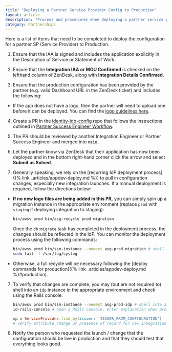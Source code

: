 ```yaml
---
title: "Deploying a Partner Service Provider Config to Production"
layout: article
description: "Process and procedures when deploying a partner service provider config to production"
category: Partnerships
---
```


Here is a list of items that need to be completed to deploy the configuration for a partner SP (Service Provider) to Production.

1. Ensure that the IAA is signed and includes the application explicitly in the Description of Service or Statement of Work.

2. Ensure that the **Integration IAA or MOU Confirmed** is checked on the lefthand column of ZenDesk, along with **Integration Details Confirmed**.

3. Ensure that the production configuration has been provided by the partner (e.g. valid Dashboard URL in the ZenDesk ticket) and includes the following:
  * If the app does not have a logo, then the partner will need to upload one before it can be deployed. You can find the [logo guidelines here](https://developers.login.gov/design-guidelines/#agency-logo-guidelines).

4. Create a PR in the [identity-idp-config](https://github.com/18f/identity-idp-config) repo that follows the instructions outlined in [Partner Success Engineer Workflow](https://docs.google.com/document/d/1WnTCdR8fwt46Eca1EHGQzyjnxfqhGfPe4uFti3PhVbg/edit#heading=h.pawq0m2tiuo3).

5. The PR should be reviewed by another Integration Engineer or Partner Success Engineer and merged into `main`.

6. Let the partner know via ZenDesk that their application has now been deployed and in the bottom right-hand corner click the arrow and select **Submit as Solved**.

6. Generally speaking, we rely on the [recurring IdP deployment process]({% link _articles/appdev-deploy.md %}) to pull in configuration changes, especially new integration launches. If a manual deployment is required, follow the directions below:
  * **If no new logo files are being added in this PR,** you can simply spin up a migration instance in the appropriate environment (replace `prod` with `staging` if deploying integration to staging):
    ```sh
    bin/awsv prod bin/asg-recycle prod migration
    ```
    Once the `db:migrate` task has completed in the deployment process, the changes should be reflected in the IdP. You can monitor the deployment process using the following commands:
    ```sh
    bin/awsv prod bin/ssm-instance --newest asg-prod-migration # shell into the new migration instance once it is initially provisioned
    sudo tail -f /var/log/syslog
    ```
  * Otherwise, a full recycle will be necessary following the [deploy commands for production]({% link _articles/appdev-deploy.md %}#production).

7. To verify that changes are complete, you may (but are not required to) shell into an `idp` instance in the appropriate environment and check using the Rails console:
    ```sh
    bin/awsv prod bin/ssm-instance --newest asg-prod-idp # shell into an idp instance
    id-rails-console # open a Rails console, enter explanation when prompted
    ```
    ```ruby
    sp = ServiceProvider.find_by(issuer: 'ISSUER_FROM_CONFIGURATION')
    # verify attribute change or presence of record for new integrations
    ```

8. Notify the person who requested the launch / change that the configuration should be live in production and that they should test that everything looks good.
